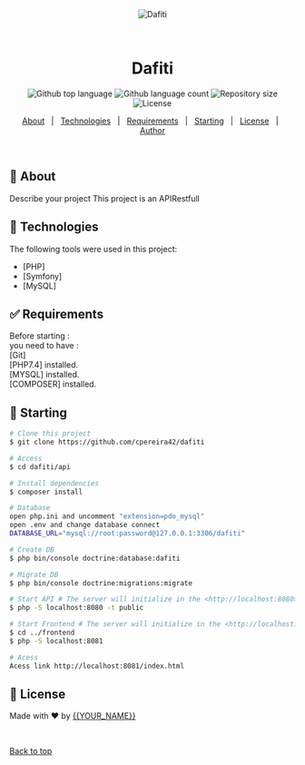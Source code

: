 <div align="center" id="top"> 
  <img src="./.github/app.gif" alt="Dafiti" />

  &#xa0;

  <!-- <a href="https://dafiti.netlify.app">Demo</a> -->
</div>

<h1 align="center">Dafiti</h1>

<p align="center">
  <img alt="Github top language" src="https://img.shields.io/github/languages/top/cpereira42/dafiti?color=56BEB8">

  <img alt="Github language count" src="https://img.shields.io/github/languages/count/cpereira42/dafiti?color=56BEB8">

  <img alt="Repository size" src="https://img.shields.io/github/repo-size/cpereira42/dafiti?color=56BEB8">

  <img alt="License" src="https://img.shields.io/github/license/cpereira42/dafiti?color=56BEB8">

  <!-- <img alt="Github issues" src="https://img.shields.io/github/issues/cpereira42/dafiti?color=56BEB8" /> -->

  <!-- <img alt="Github forks" src="https://img.shields.io/github/forks/cpereira42/dafiti?color=56BEB8" /> -->

  <!-- <img alt="Github stars" src="https://img.shields.io/github/stars/cpereira42/dafiti?color=56BEB8" /> -->
</p>

<!-- Status -->

<!-- <h4 align="center"> 
	🚧  Dafiti 🚀 Under construction...  🚧
</h4> 

<hr> -->

<p align="center">
  <a href="#dart-about">About</a> &#xa0; | &#xa0; 
  <a href="#rocket-technologies">Technologies</a> &#xa0; | &#xa0;
  <a href="#white_check_mark-requirements">Requirements</a> &#xa0; | &#xa0;
  <a href="#checkered_flag-starting">Starting</a> &#xa0; | &#xa0;
  <a href="#memo-license">License</a> &#xa0; | &#xa0;
  <a href="https://github.com/cpereira42" target="_blank">Author</a>
</p>

<br>

## :dart: About ##

Describe your project
This project is an APIRestfull

## :rocket: Technologies ##

The following tools were used in this project:

- [PHP]
- [Symfony]
- [MySQL]

## :white_check_mark: Requirements ##

Before starting :<br>
you need to have :<br>
[Git]<br>
[PHP7.4] installed.<br>
[MYSQL] installed.<br>
[COMPOSER] installed.<br>



## :checkered_flag: Starting ##

```bash
# Clone this project
$ git clone https://github.com/cpereira42/dafiti

# Access
$ cd dafiti/api

# Install dependencies
$ composer install

# Database
open php.ini and uncomment "extension=pdo_mysql"
open .env and change database connect
DATABASE_URL="mysql://root:password@127.0.0.1:3306/dafiti"

# Create DB
$ php bin/console doctrine:database:dafiti

# Migrate DB
$ php bin/console doctrine:migrations:migrate

# Start API # The server will initialize in the <http://localhost:8080>
$ php -S localhost:8080 -t public

# Start Frontend # The server will initialize in the <http://localhost:8081>
$ cd ../frontend
$ php -S localhost:8081

# Acess
Acess link http://localhost:8081/index.html


```

## :memo: License ##


Made with :heart: by <a href="https://github.com/cpereira42" target="_blank">{{YOUR_NAME}}</a>

&#xa0;

<a href="#top">Back to top</a>
